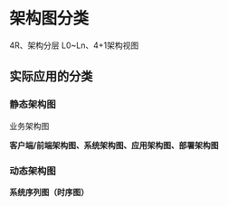 # 架构图分类

4R、架构分层 L0~Ln、4+1架构视图

## 实际应用的分类

### 静态架构图

业务架构图

**客户端/前端架构图、系统架构图、应用架构图、部署架构图**

### 动态架构图

**系统序列图（时序图）**








